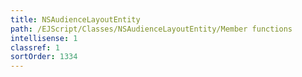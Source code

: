 ```yaml
---
title: NSAudienceLayoutEntity
path: /EJScript/Classes/NSAudienceLayoutEntity/Member functions
intellisense: 1
classref: 1
sortOrder: 1334
---
```





